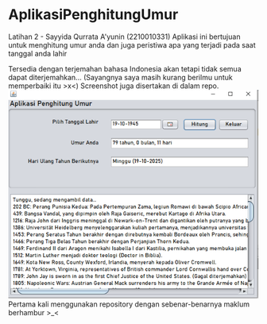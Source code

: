 # AplikasiPenghitungUmur
 Latihan 2 - Sayyida Qurrata A'yunin (2210010331)
 Aplikasi ini bertujuan untuk menghitung umur anda dan juga peristiwa apa yang terjadi pada saat tanggal anda lahir
 
 Tersedia dengan terjemahan bahasa Indonesia akan tetapi tidak semua dapat diterjemahkan... 
 (Sayangnya saya masih kurang berilmu untuk memperbaiki itu >x<)
 Screenshot juga disertakan di dalam repo.
 ![App Screenshot](https://github.com/QorryNezt/AplikasiPenghitungUmur/blob/master/Aplikasi%20Penghitung%20Umur%20Sample.png)
 Pertama kali menggunakan repository dengan sebenar-benarnya maklum berhambur >_<
